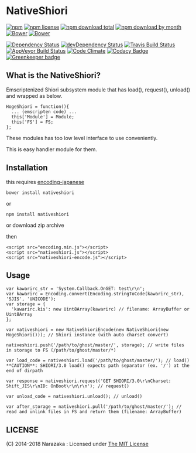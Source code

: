 NativeShiori
================================

[![npm](https://img.shields.io/npm/v/nativeshiori.svg)](https://www.npmjs.com/package/nativeshiori)
[![npm license](https://img.shields.io/npm/l/nativeshiori.svg)](https://www.npmjs.com/package/nativeshiori)
[![npm download total](https://img.shields.io/npm/dt/nativeshiori.svg)](https://www.npmjs.com/package/nativeshiori)
[![npm download by month](https://img.shields.io/npm/dm/nativeshiori.svg)](https://www.npmjs.com/package/nativeshiori)
[![Bower](https://img.shields.io/bower/v/nativeshiori.svg)](https://github.com/Narazaka/nativeshiori)
[![Bower](https://img.shields.io/bower/l/nativeshiori.svg)](https://github.com/Narazaka/nativeshiori)

[![Dependency Status](https://david-dm.org/Narazaka/nativeshiori/status.svg)](https://david-dm.org/Narazaka/nativeshiori)
[![devDependency Status](https://david-dm.org/Narazaka/nativeshiori/dev-status.svg)](https://david-dm.org/Narazaka/nativeshiori?type=dev)
[![Travis Build Status](https://travis-ci.org/Narazaka/nativeshiori.svg?branch=master)](https://travis-ci.org/Narazaka/nativeshiori)
[![AppVeyor Build Status](https://ci.appveyor.com/api/projects/status/github/Narazaka/nativeshiori?svg=true&branch=master)](https://ci.appveyor.com/project/Narazaka/nativeshiori)
[![Code Climate](https://codeclimate.com/github/Narazaka/nativeshiori/badges/gpa.svg)](https://codeclimate.com/github/Narazaka/nativeshiori)
[![Codacy Badge](https://api.codacy.com/project/badge/Grade/f93742b08d2c4f39854914bafcedad28)](https://www.codacy.com/app/narazaka/nativeshiori?utm_source=github.com&amp;utm_medium=referral&amp;utm_content=Narazaka/nativeshiori&amp;utm_campaign=Badge_Grade)
[![Greenkeeper badge](https://badges.greenkeeper.io/Narazaka/nativeshiori.svg)](https://greenkeeper.io/)

What is the NativeShiori?
--------------------------------

Emscriptenized Shiori subsystem module that has load(), request(), unload() and wrapped as below.

    HogeShiori = function(){
      ... (emscripten code) ...
      this['Module'] = Module;
      this['FS'] = FS;
    };

These modules has too low level interface to use conveniently.

This is easy handler module for them.

Installation
--------------------------------

this requires [encoding-japanese](https://www.npmjs.org/package/encoding-japanese)

    bower install nativeshiori

or

    npm install nativeshiori

or download zip archive

then

    <script src="encoding.min.js"></script>
    <script src="nativeshiori.js"></script>
    <script src="nativeshiori-encode.js"></script>

Usage
--------------------------------

    var kawarirc_str = 'System.Callback.OnGET: test\r\n';
    var kawarirc = Encoding.convert(Encoding.stringToCode(kawarirc_str), 'SJIS', 'UNICODE');
    var storage = {
      'kawarirc.kis': new Uint8Array(kawarirc) // filename: ArrayBuffer or Uint8Array
    };

    var nativeshiori = new NativeShioriEncode(new NativeShiori(new HogeShiori())); // Shiori instance (with auto charset convert)

    nativeshiori.push('/path/to/ghost/master/', storage); // write files in storage to FS (/path/to/ghost/master/*)

    var load_code = nativeshiori.load('/path/to/ghost/master/'); // load() **CAUTION**: SHIORI/3.0 load() expects path separator (ex. '/') at the end of dirpath

    var response = nativeshiori.request('GET SHIORI/3.0\r\nCharset: Shift_JIS\r\nID: OnBoot\r\n\r\n'); // request()

    var unload_code = nativeshiori.unload(); // unload()

    var after_storage = nativeshiori.pull('/path/to/ghost/master/'); // read and unlink files in FS and return them (filename: ArrayBuffer)

LICENSE
--------------------------------

(C) 2014-2018 Narazaka : Licensed under [The MIT License](http://narazaka.net/license/MIT?2018)
